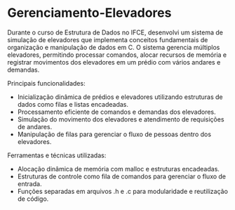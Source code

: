 # Gerenciamento-Elevadores

Durante o curso de Estrutura de Dados no IFCE, desenvolvi um sistema de simulação de elevadores que implementa conceitos fundamentais de organização e manipulação de dados em C. O sistema gerencia múltiplos elevadores, permitindo processar comandos, alocar recursos de memória e registrar movimentos dos elevadores em um prédio com vários andares e demandas.

Principais funcionalidades:

- Inicialização dinâmica de prédios e elevadores utilizando estruturas de dados como filas e listas encadeadas.
- Processamento eficiente de comandos e demandas dos elevadores.
- Simulação do movimento dos elevadores e atendimento de requisições de andares.
- Manipulação de filas para gerenciar o fluxo de pessoas dentro dos elevadores.

Ferramentas e técnicas utilizadas:

- Alocação dinâmica de memória com malloc e estruturas encadeadas.
- Estruturas de controle como fila de comandos para gerenciar o fluxo de entrada.
- Funções separadas em arquivos .h e .c para modularidade e reutilização de código.
